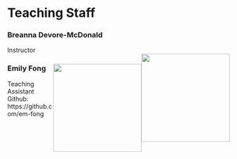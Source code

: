 # Teaching Staff

<div class="row featurette">
	<div class="col-md-6 text-left">
	<h3>Breanna Devore-McDonald</h3>
	Instructor
	</div>
	<div class="col-md-6">
		<img class="img-circle" style="float: right;" src="/static/teek.jpg" width="200">
	</div>
</div>

<div class="row featurette">
	<div class="col-md-4 text-left">
		<img class="img-circle" style="float: right;" src="/gwc/static/emily.jpg" width="200">
	</div>
	<div class="col-md-8 text-left">
	<h3>Emily Fong</h3>
	Teaching Assistant
	Github: https://github.com/em-fong
	</div>
</div>


